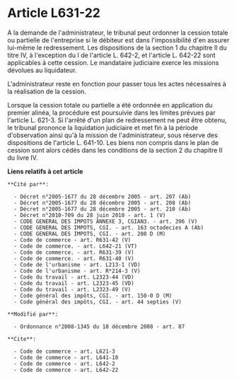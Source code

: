 # Article L631-22

A la demande de l'administrateur, le tribunal peut ordonner la cession totale ou partielle de l'entreprise si le débiteur est
dans l'impossibilité d'en assurer lui-même le redressement. Les dispositions de la section 1 du chapitre II du titre IV, à
l'exception du I de l'article L. 642-2, et l'article L. 642-22 sont applicables à cette cession. Le mandataire judiciaire
exerce les missions dévolues au liquidateur.

L'administrateur reste en fonction pour passer tous les actes nécessaires à la réalisation de la cession. 

Lorsque la cession totale ou partielle a été ordonnée en application du premier alinéa, la procédure est poursuivie dans les
limites prévues par l'article L. 621-3. Si l'arrêté d'un plan de redressement ne peut être obtenu, le tribunal prononce la
liquidation judiciaire et met fin à la période d'observation ainsi qu'à la mission de l'administrateur, sous réserve des
dispositions de l'article L. 641-10. Les biens non compris dans le plan de cession sont alors cédés dans les conditions de la
section 2 du chapitre II du livre IV.

**Liens relatifs à cet article**

	**Cité par**:

	  - Décret n°2005-1677 du 28 décembre 2005 - art. 207 (Ab)
	  - Décret n°2005-1677 du 28 décembre 2005 - art. 208 (Ab)
	  - Décret n°2005-1677 du 28 décembre 2005 - art. 210 (Ab)
	  - Décret n°2010-709 du 28 juin 2010 - art. 1 (V)
	  - CODE GENERAL DES IMPOTS ANNEXE 3, CGIAN3. - art. 396 (V)
	  - CODE GENERAL DES IMPOTS, CGI. - art. 163 octodecies A (Ab)
	  - CODE GENERAL DES IMPOTS, CGI. - art. 208 D (M)
	  - Code de commerce - art. R631-42 (V)
	  - Code de commerce. - art. L642-21 (VT)
	  - Code de commerce. - art. R631-39 (V)
	  - Code de commerce. - art. R631-40 (V)
	  - Code de l'urbanisme - art. L213-1 (VD)
	  - Code de l'urbanisme - art. R*214-3 (V)
	  - Code du travail - art. L2323-44 (VD)
	  - Code du travail - art. L2323-45 (VD)
	  - Code du travail - art. L2323-49 (V)
	  - Code général des impôts, CGI. - art. 150-0 D (M)
	  - Code général des impôts, CGI. - art. 44 septies (V)

	**Modifié par**:

	  - Ordonnance n°2008-1345 du 18 décembre 2008 - art. 87

	**Cite**:

	  - Code de commerce - art. L621-3
	  - Code de commerce - art. L641-10
	  - Code de commerce - art. L642-2
	  - Code de commerce - art. L642-22
